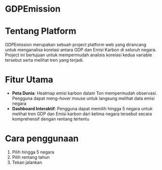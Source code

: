 # GDPEmission
  # Tentang Platform
  GDPEmission merupakan sebuah project platform web yang dirancang untuk   menganalisa korelasi antara GDP dan Emisi Karbon di seluruh negara. Project ini bertujuan untuk mempermudah analisis korelasi kedua variable tersebut serta melihat tren yang terjadi.

  # Fitur Utama
  - **Peta Dunia**: Heatmap emisi karbon dalam Ton mempermudah observasi. Pengguna dapat meng-*hover* mouse untuk langsung melihat data emisi negara
  - **Dashboard Interaktif**: Pengguna dapat memilih hingga 5 negara untuk melihat tren GDP dan Emisi karbon dari kelima negara tersebut secara komprehensif dengan rentang tertentu

  # Cara penggunaan
  1. Pilih hingga 5 negara
  2. Pilih rentang tahun
  3. Tekan jalankan

